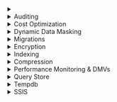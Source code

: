 <details><summary></summary>

# 

## 
</details>

<details><summary>Auditing</summary>

# Auditing

### Scope: Azure SQL Database or Synapse

**How to audit whenever a user selects rows/columns that have sensitive data?**
- Use Azure SQL Database or Synapse
- Create a Storage account
- Enable SQL Auditing and configure it to write to the storage account
- Turn on Advanced Data Security
- Apply sensitivity labels named "Highly Confidential" to the columns

### Scope: Azure VM running SQL Server

**How to audit whenever a user selects rows/columns that have sensitive data?**
- Create a SQL Server Audit
- Create a database audit specification

Example from [Microsoft documentation](https://docs.microsoft.com/en-us/sql/relational-databases/security/auditing/create-a-server-audit-and-database-audit-specification?view=sql-server-ver15
)
```sql

USE master 
GO

-- Create the server audit.
CREATE SERVER AUDIT Payrole_Security_Audit
TO FILE ( FILEPATH =
'C:\Program Files\Microsoft SQL Server\MSSQL13.MSSQLSERVER\MSSQL\DATA' ) 
GO

-- Enable the server audit.
ALTER SERVER AUDIT Payrole_Security_Audit WITH (STATE = ON) 

USE AdventureWorks2012 ;
GO
-- Create the database audit specification.
CREATE DATABASE AUDIT SPECIFICATION Audit_Pay_Tables
FOR SERVER AUDIT Payrole_Security_Audit
ADD (SELECT , INSERT
ON HumanResources.EmployeePayHistory BY dbo )
WITH (STATE = ON) 
GO
```
</details>

<details><summary>Cost Optimization</summary>

# Cost Optimization

## vCores

**Scenario: Have 20 Azure SQL Databases using vCore pricing and want to know if converting to Elastic Pool will save money. What should you monitor to determine whether pricing is better/worse?**
1. MAX(<Total number of DBs X average vCore utilization per DB>, <Number of concurrently peaking DBs X Peak vCore utilization per DB>)
2. Estimate the storage space needed for the pool by adding the **number of bytes needed for all the databases in the pool**. Then determine the eDTU pool size that provides this amount of storage
- Total size of all databases
- Number of concurrently peaking databases * peak CPU utilization per database
- Total # of DBs * Avg(CPU utilization per DB)
- https://docs.microsoft.com/en-us/azure/azure-sql/database/elastic-pool-overview#how-do-i-choose-the-correct-pool-size

For vCore-based purchasing model: MAX(<Total number of DBs X average vCore utilization per DB>, <Number of concurrently peaking DBs X Peak vCore utilization per DB)
</details>
	
<details><summary>Dynamic Data Masking</summary>

# Dynamic Data Masking

**Scenario: `Customer_Phone` column and you want to mask (a) first 6 numbers, and (b) hypens should be preserved and displayed. How?**
- Exposed Prefix: 0
- Padding String: "XXX-XXX"
- Exposed Suffix: 5 

```sql

CREATE TABLE Customers(
	ID INT PRIMARY KEY IDENTITY(1,1) NOT NULL
	, Phone NVARCHAR(100)
)
GO
INSERT Customers
VALUES
	('555-555-0173')
	, ('555-505-3124')
	, ('555-689-4321')
	
CREATE USER TestUser WITHOUT LOGIN;

GRANT SELECT ON Customers TO TestUser;

-- Test ""
EXECUTE AS USER = 'TestUser';
SELECT * FROM Customers;
REVERT;

---Now add masking
ALTER TABLE Customers
ALTER COLUMN Phone nvarchar(100) MASKED WITH (FUNCTION= 'PARTIAL(0,"xxx-xxx",5)');

-- Test "after masking"
EXECUTE AS USER = 'TestUser';
SELECT * FROM Customers;
REVERT;
```

</details>

<details><summary>Migrations</summary>

# Migrations

## DMS - Azure Database Migration Service

**Scenario: On-prem SQL DB wants to migrate to Azure SQL DB - how?**
- DMS
- Take full and log backups
- Use `WITH CHECKSUM`

</details>

<details><summary>Encryption</summary>

# Encryption

**Randomized or deterministic encryption - which to use?**
- Randomized encryption is more secure, but prevents searching, grouping, indexing, and joining on encrypted columns
- Randomized generates a random value/ciphertext each time even if the input is the same
- Deterministic allows point lookups, equality joins, grouping and indexing on encrypted columns
- Deterministic generates the same encrypted value for all rows if the input is the same

**Scenario: Want DBAs to not be able to view `Salary` column - how?**
1. Create a column master key
2. Create a column encryption key
3. Encrypt the `Salary` column using "randomized"

</details>



<details><summary>Indexing</summary>

# Indexing

From [the documentation], Microsoft classes tables in 2 ways:
    - rowstore tables and indexes
    - columnstore tables and indexes
    - "*SQL Server 2019 (15.x) and Azure SQL Database support row and page compression for rowstore tables and indexes, and supports columnstore and columnstore archival compression for columnstore tables and indexes.*"

## Microsoft Guidance

### Columnstore Guidance

Columnstore - [MSFT Guidance for Indexes](https://docs.microsoft.com/en-us/sql/relational-databases/indexes/columnstore-indexes-design-guidance)

**Should I use rowstore or columnstore for XYZ table?**
- [Answers from Microsoft](https://docs.microsoft.com/en-us/sql/relational-databases/indexes/columnstore-indexes-design-guidance)
- Does the table contain `varchar(max)`, `nvarchar(max)`, or `varbinary(max)`? - Use rowstore or design a 1:1 lookup rowstore table for strings w a columnstore table for numerics
- Does this data have > 10% of writes are `UPDATE` and `DELETE` statements? - Use rowstore
- Is this a long-term/permanent table? 
    - Yes 
        - Use columnstore
    - No 
        - Use rowstore
- Does the table need partitioning? 
    - Yes
        - Will there be > 1,000,000 rows per partition? 
            - Yes - use columnstore
            - No - use rowstore
    - No
        - Use rowstore

**Step 1: Clustered columnstore index on all OLAP/data warehouse tables**
- Star schema tables
- Snowflake tables
- Fact tables
- Dimension tables

**Step 2: Non-clustered columnstore indexes for all keys (PK, FK for lookups)**
- Enforce PKs with NCI
- Enable fast lookups w NCI on FKs

| Use case  | Recommendation  | Compression ratio  | Notes  	|
|---	|---	|---	|---	|
| Star and Snowflake tables (fact, dimension) 	| Clustered columnstore index  	| 10x  	|   	|
| Star and Snowflake tables (fact, dimension) 	| Non-clustered columnstore index on PKs 	| 10x  	|   	|
| Star and Snowflake tables (fact, dimension) 	| Non-clustered columnstore index on FKs 	| 10x  	|   	|
| HTAP and OLTP-like tables	| Drop rowstore NCI indexes and replace with columnstore NCI	| -10%  	| Swapping NCI rowstore to NCI columnstore is actually going to [take up ~10% more space](https://docs.microsoft.com/en-us/sql/relational-databases/indexes/columnstore-indexes-design-guidance)  	|
| IoT insert tables  	| Clustered columnstore index  	| 10x  	|   	|
|   	|   	|   	|   	|
|   	|   	|   	|   	|
|   	|   	|   	|   	|
|   	|   	|   	|   	|
|   	|   	|   	|   	|
|   	|   	|   	|   	|
|   	|   	|   	|   	|
|   	|   	|   	|   	|
|   	|   	|   	|   	|
|   	|   	|   	|   	|
|   	|   	|   	|   	|
|   	|   	|   	|   	|

- Fact tables = columnstore table

</details>

<details><summary>Compression</summary>

# Compression

Three options:
- Rowstore tables and indexes = row and page compression are options
- Columnstore tables and indexes = columnstore compression and columnstore archival compression
- TSQL `COMPRESS` function = GZIP compression
    - Inputs: strings, varbinary
    - Compression: GZIP
    - Compatibility: Rowstore and columnstore
    - Use case: archival data
    - https://docs.microsoft.com/en-us/sql/t-sql/functions/compress-transact-sql?view=sql-server-ver15

Rowstore table profiles:
- A whole table that is stored as a heap
- A whole table that is stored as a clustered index
- A whole nonclustered index
- A whole indexed view (materialized index)
- For partitioned tables and indexes, you can configure the compression option for each partition, and the various partitions of an object do not have to have the same compression setting

Columnstore table profiles 
- A whole table that is stored with columnstore compression 
- A whole table that is stored as a clustered columnstore index with columnstore compression 
- A whole nonclustered columnstore index
- A whole table that is stored with columnstore archival compression 
- A whole table that is stored as a clustered columnstore index with columnstore archival compression 
- A whole nonclustered columnstore archival index
- For partitioned columnstore tables and columnstore indexes, you can configure the archival compression option for each partition, and the various partitions do not have to have the same archival compression setting

**Compression is always enabled for columnstore tables and can't be turned off** 

</details>

<details><summary>Performance Monitoring & DMVs</summary>

# Performance Monitoring & DMVs

## Azure SQL Database

**What DMV to see resource utilization?**
- `sys.resource_stats` returns CPU usage and storage data for an Azure SQL Database. It has database_name and start_time columns.
- https://docs.microsoft.com/en-us/sql/relational-databases/system-catalog-views/sys-resource-stats-azure-sql-database


</details>

<details><summary>Query Store</summary>

# Query Store

**How to prevent going to read only?**
- Decrease the Data Flush Interval
    - Storage size is checked when Query Store writes data to disk. This interval is set by the Data Flush Interval (Minutes) option. If Query Store has breached the maximum size limit between storage size checks, it transitions to read-only mode
    - Default is 900 seconds, which is 15 minutes


</details>

<details><summary>Tempdb</summary>

# Tempdb

**You change from 4 CPUs to 16 - how many tempdb files should you have?**
- I think answer is 8 but they said 64 
   - *As a general rule, if the number of logical processors is less than or equal to eight, use the same number of data files as logical processors*
   - *If the number of logical processors is greater than eight, use eight data files and then if contention continues, increase the number of data files by multiples of 4 until the contention is reduced to acceptable levels or make changes to the workload/code.*
   - https://docs.microsoft.com/en-us/sql/relational-databases/databases/tempdb-database



## 
</details>

<details><summary>SSIS</summary>

# SSIS

**Scenario: You lose `master` on an Azure SQL VM - how to restore SSISDB?**
- Restore master
- Attach SSISDB
- Turn on TRUSTWORTHY and CLR
- Open or restore the master key for the SSISDB database
- Encrypt a copy of the master key using the service master key
- Update the cleanup user

Open the master key if you know the password, then encrypt it using the service master key:
```sql
OPEN MASTER KEY DECRYPTION BY PASSWORD = 'Original password used to encrypt the master key'

ALTER MASTER KEY ADD ENCRYPTION BY SERVICE MASTER KEY
```

Restore the master key from backup, then encrypt it using the service master key:
```sql
RESTORE MASTER KEY FROM FILE = 'C:\Backups\SQL_masterkey' 
	DECRYPTION BY PASSWORD = 'Original password used to encrypt the master key during SSISDB backup'
	ENCRYPTION BY PASSWORD = 'Change to a new password' 
	FORCE
```

If you get the warning "The current master key cannot be decrypted. The error was ignored because the FORCE option was specified", you can **ignore it**

Update the cleanup user if needed:
```sql
USE SSISDB
GO

EXEC sp_change_users_login 'update_one', '##MS_SSISServerCleanupJobUser##', '##MS_SSISServerCleanupJobLogin##'
```



</details>
